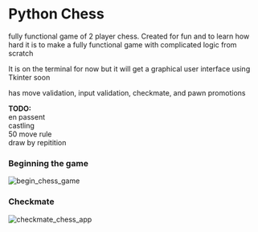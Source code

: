 # Python Chess
fully functional game of 2 player chess. Created for fun and to learn how hard it is to make a fully functional game with complicated logic from scratch

It is on the terminal for now but it will get a graphical user interface using Tkinter soon

has move validation, input validation, checkmate, and pawn promotions

**TODO:**                                       
en passent                          
castling                               
50 move rule                                       
draw by repitition                              

### Beginning the game
![begin_chess_game](https://github.com/falutinraven/Python_Chess/assets/135433248/694b442b-7ec8-46ed-9742-43d6776a107f)

### Checkmate
![checkmate_chess_app](https://github.com/falutinraven/Python_Chess/assets/135433248/9798823e-65a1-4dc7-8cf2-9951b0137a5c)
